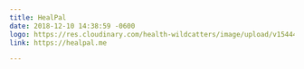 ```yaml
---
title: HealPal
date: 2018-12-10 14:38:59 -0600
logo: https://res.cloudinary.com/health-wildcatters/image/upload/v1544474350/image.png
link: https://healpal.me

---
```

